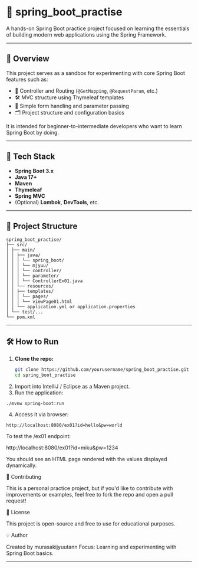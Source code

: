 # 🌱 spring_boot_practise

A hands-on Spring Boot practice project focused on learning the essentials of building modern web applications using the Spring Framework.

---

## 🚀 Overview

This project serves as a sandbox for experimenting with core Spring Boot features such as:

- 🧭 Controller and Routing (`@GetMapping`, `@RequestParam`, etc.)
- 🛠️ MVC structure using Thymeleaf templates
- 🧪 Simple form handling and parameter passing
- 🗂️ Project structure and configuration basics

It is intended for beginner-to-intermediate developers who want to learn Spring Boot by doing.

---

## 🧰 Tech Stack

- **Spring Boot 3.x**
- **Java 17+**
- **Maven**
- **Thymeleaf**
- **Spring MVC**
- (Optional) **Lombok**, **DevTools**, etc.

---

## 📂 Project Structure

```
spring_boot_practise/
├── src/
│ ├── main/
│ │ ├── java/
│ │ │ └── spring_boot/
│ │ │ └── mjyuu/
│ │ │ └── controller/
│ │ │ └── parameter/
│ │ │ └── ControllerEx01.java
│ │ └── resources/
│ │ ├── templates/
│ │ │ └── pages/
│ │ │ └── viewPage01.html
│ │ └── application.yml or application.properties
│ └── test/...
└── pom.xml
```

---

## 🛠️ How to Run

1. **Clone the repo:**
   ```bash
   git clone https://github.com/yourusername/spring_boot_practise.git
   cd spring_boot_practise

2. Import into IntelliJ / Eclipse as a Maven project.
3. Run the application: 
```
./mvnw spring-boot:run

```

4. Access it via browser:
```
http://localhost:8080/ex01?id=hello&pw=world
```

To test the /ex01 endpoint:

http://localhost:8080/ex01?id=miku&pw=1234


You should see an HTML page rendered with the values displayed dynamically.

🤝 Contributing

This is a personal practice project, but if you'd like to contribute with improvements or examples, feel free to fork the repo and open a pull request!

📌 License

This project is open-source and free to use for educational purposes.

💡 Author

Created by murasakijyuutann
Focus: Learning and experimenting with Spring Boot basics.


---

